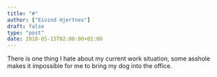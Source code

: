 ```yaml
---
title: "#"
author: ["Eivind Hjertnes"]
draft: false
type: "post"
date: 2018-05-15T02:00:00+02:00
---
```


There is one thing I hate about my current work situation, some asshole
makes it impossible for me to bring my dog into the office.
